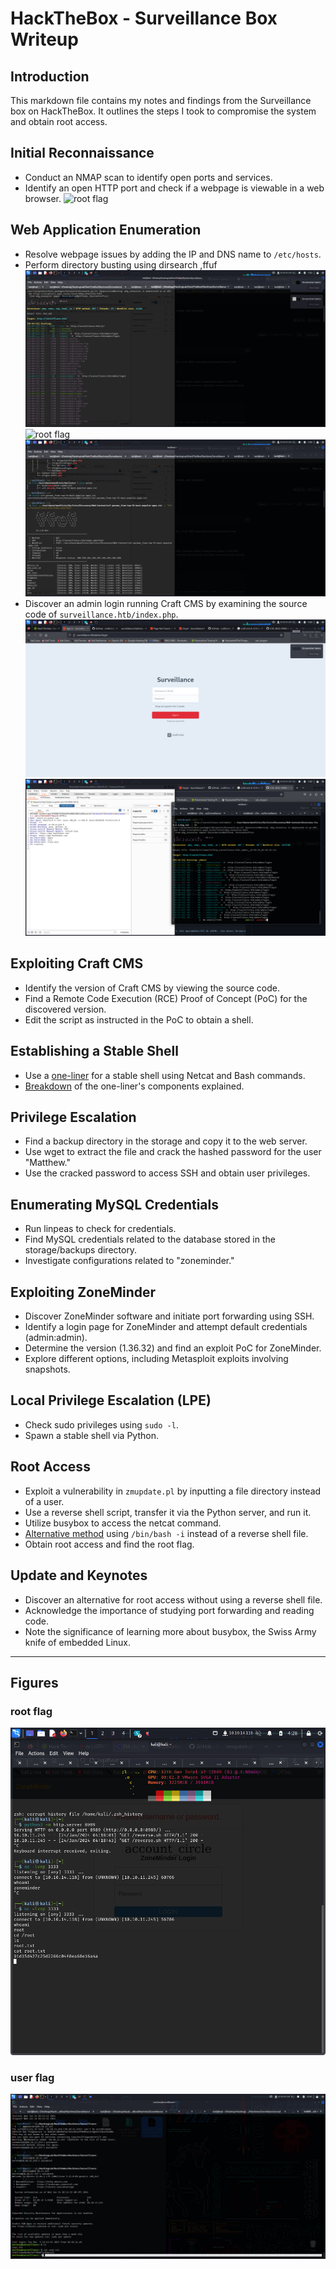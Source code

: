 # HackTheBox - Surveillance Box Writeup

## Introduction

This markdown file contains my notes and findings from the Surveillance box on HackTheBox. It outlines the steps I took to compromise the system and obtain root access.

## Initial Reconnaissance

- Conduct an NMAP scan to identify open ports and services.
- Identify an open HTTP port and check if a webpage is viewable in a web browser.
![root flag](Figures/nmaps.png.png)

## Web Application Enumeration

- Resolve webpage issues by adding the IP and DNS name to `/etc/hosts`.
- Perform directory busting using dirsearch ,ffuf
![root flag](Figures/dirsearchs.png)
![root flag](Figures/dirsearchs2.png)
![root flag](Figures/ffuf.png)
- Discover an admin login running Craft CMS by examining the source code of `surveillance.htb/index.php`.
![root flag](Figures/admin_pannel.png)
![root flag](Figures/admin_pannel_enum.png)
## Exploiting Craft CMS

- Identify the version of Craft CMS by viewing the source code.
- Find a Remote Code Execution (RCE) Proof of Concept (PoC) for the discovered version.
- Edit the script as instructed in the PoC to obtain a shell.

## Establishing a Stable Shell

- Use a [one-liner](#one-liner) for a stable shell using Netcat and Bash commands.
- [Breakdown](#one-liner-breakdown) of the one-liner's components explained.

## Privilege Escalation

- Find a backup directory in the storage and copy it to the web server.
- Use wget to extract the file and crack the hashed password for the user "Matthew."
- Use the cracked password to access SSH and obtain user privileges.

## Enumerating MySQL Credentials

- Run linpeas to check for credentials.
- Find MySQL credentials related to the database stored in the storage/backups directory.
- Investigate configurations related to "zoneminder."

## Exploiting ZoneMinder

- Discover ZoneMinder software and initiate port forwarding using SSH.
- Identify a login page for ZoneMinder and attempt default credentials (admin:admin).
- Determine the version (1.36.32) and find an exploit PoC for ZoneMinder.
- Explore different options, including Metasploit exploits involving snapshots.

## Local Privilege Escalation (LPE)

- Check sudo privileges using `sudo -l`.
- Spawn a stable shell via Python.

## Root Access

- Exploit a vulnerability in `zmupdate.pl` by inputting a file directory instead of a user.
- Use a reverse shell script, transfer it via the Python server, and run it.
- Utilize busybox to access the netcat command.
- [Alternative method](#alternative-method) using `/bin/bash -i` instead of a reverse shell file.
- Obtain root access and find the root flag.

## Update and Keynotes

- Discover an alternative for root access without using a reverse shell file.
- Acknowledge the importance of studying port forwarding and reading code.
- Note the significance of learning more about busybox, the Swiss Army knife of embedded Linux.

---

## Figures

### root flag
![root flag](Figures/root_flag.png)

### user flag
![user flag](Figures/user_flag.png)

